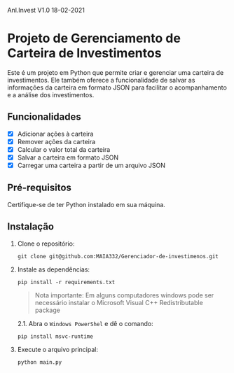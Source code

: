 Anl.Invest V1.0 18-02-2021

# Projeto de Gerenciamento de Carteira de Investimentos

Este é um projeto em Python que permite criar e gerenciar uma carteira de investimentos. Ele também oferece a funcionalidade de salvar as informações da carteira em formato JSON para facilitar o acompanhamento e a análise dos investimentos.

## Funcionalidades

- [x] Adicionar ações à carteira
- [x] Remover ações da carteira
- [x] Calcular o valor total da carteira
- [x] Salvar a carteira em formato JSON
- [x] Carregar uma carteira a partir de um arquivo JSON

## Pré-requisitos

Certifique-se de ter Python instalado em sua máquina.

## Instalação

1. Clone o repositório:

   ```
   git clone git@github.com:MAIA332/Gerenciador-de-investimenos.git
   ```

2. Instale as dependências:

    ```
    pip install -r requirements.txt
    ```

    > Nota importante: Em alguns computadores windows pode ser necessário instalar o Microsoft Visual C++ Redistributable package

    2.1. Abra o ```Windows PowerShel``` e dê o comando:

    ```
    pip install msvc-runtime
    ```
        

3. Execute o arquivo principal:

    ```
    python main.py
    ```

